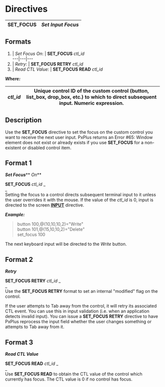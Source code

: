 # Directives

**SET_FOCUS** |  **_Set Input Focus_**  
---|---  
  
##  Formats

1. |  _Set Focus On_: |  **SET_FOCUS** _ctl_id_  
---|---|---  
2. |  _Retry:_ |  **SET_FOCUS RETRY** _ctl_id_  
3. |  _Read CTL Value:_ |  **SET_FOCUS READ** _ctl_id_  
  
**_Where:_**

_ctl_id_ |  Unique control ID of the custom control (button, list_box, drop_box, etc.) to which to direct subsequent input. Numeric expression.  
---|---  
  
##  Description

Use the **SET_FOCUS** directive to set the focus on the custom control you want to receive the next user input. PxPlus returns an Error #65: Window element does not exist or already exists if you use **SET_FOCUS** for a non-existent or disabled control item.

##  Format 1

**_Set Focus_**** _On_**  
  
**SET_FOCUS** _ctl_id_ _  
_  
Setting the focus to a control directs subsequent terminal input to it unless the user overrides it with the mouse. If the value of the _ctl_id_ is 0, input is directed to the screen **[INPUT](input.md)** directive.

**_Example:_**

> button 100,@(10,10,10,2)="Write"  
>  button 101,@(15,10,10,2)="Delete"  
> set_focus 100

The next keyboard input will be directed to the _Write_ button.

##  Format 2

**_Retry_**  
  
**SET_FOCUS RETRY** _ctl_id_ _  
_  
Use the **SET_FOCUS RETRY** format to set an internal "modified" flag on the control.

If the user attempts to Tab away from the control, it will retry its associated CTL event. You can use this in input validation (i.e. when an application detects invalid input). You can issue a **SET_FOCUS RETRY** directive to have PxPlus reprocess the input field whether the user changes something or attempts to Tab away from it.

##  Format 3

**_Read CTL Value_**  
  
**SET_FOCUS READ** _ctl_id_ _  
_  
Use **SET_FOCUS READ** to obtain the CTL value of the control which currently has focus. The CTL value is 0 if no control has focus.
